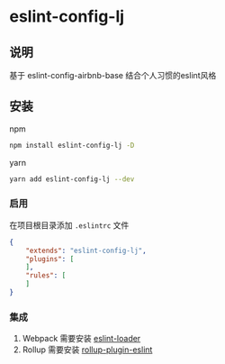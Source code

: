 # eslint-config-lj
## 说明
基于 eslint-config-airbnb-base 结合个人习惯的eslint风格

## 安装
npm
``` bash
npm install eslint-config-lj -D
```

yarn 
``` bash
yarn add eslint-config-lj --dev
```

### 启用
在项目根目录添加 `.eslintrc` 文件
``` json
{
    "extends": "eslint-config-lj",
    "plugins": [
    ],
    "rules": [
    ]
}
```

### 集成
1. Webpack 需要安装 [eslint-loader](https://www.npmjs.com/package/eslint-loader)
2. Rollup 需要安装 [rollup-plugin-eslint](https://www.npmjs.com/package/rollup-plugin-eslint)
